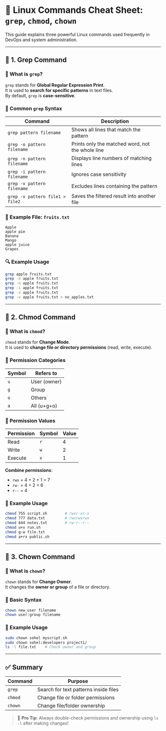 
# 🔧 Linux Commands Cheat Sheet: `grep`, `chmod`, `chown`

This guide explains three powerful Linux commands used frequently in DevOps and system administration.

---

## 📘 1. Grep Command

### 🔹 What is `grep`?
`grep` stands for **Global Regular Expression Print**.  
It is used to **search for specific patterns** in text files.  
By default, `grep` is **case-sensitive**.

### 📌 Common `grep` Syntax

| Command                          | Description |
|----------------------------------|-------------|
| `grep pattern filename`          | Shows all lines that match the pattern |
| `grep -o pattern filename`       | Prints only the matched word, not the whole line |
| `grep -n pattern filename`       | Displays line numbers of matching lines |
| `grep -i pattern filename`       | Ignores case sensitivity |
| `grep -v pattern filename`       | Excludes lines containing the pattern |
| `grep -v pattern file1 > file2`  | Saves the filtered result into another file |

### 🧪 Example File: `fruits.txt`
```
Apple
apple pie
Banana
Mango
apple juice
Grapes
```

### 🔍 Example Usage
```bash
grep apple fruits.txt
grep -o apple fruits.txt
grep -n apple fruits.txt
grep -i apple fruits.txt
grep -v apple fruits.txt
grep -v apple fruits.txt > no_apples.txt
```

---

## 🔐 2. Chmod Command

### 🔹 What is `chmod`?
`chmod` stands for **Change Mode**.  
It is used to **change file or directory permissions** (read, write, execute).

### 👥 Permission Categories

| Symbol | Refers to     |
|--------|---------------|
| `u`    | User (owner)  |
| `g`    | Group         |
| `o`    | Others        |
| `a`    | All (u+g+o)   |

### 🔢 Permission Values

| Permission | Symbol | Value |
|------------|--------|-------|
| Read       | `r`    | 4     |
| Write      | `w`    | 2     |
| Execute    | `x`    | 1     |

**Combine permissions**:  
- `rwx` = 4 + 2 + 1 = 7  
- `rw-` = 4 + 2 = 6  
- `r--` = 4  

### 🔧 Example Usage
```bash
chmod 755 script.sh        # rwxr-xr-x
chmod 777 data.txt         # rwxrwxrwx
chmod 644 notes.txt        # rw-r--r--
chmod u+x run.sh
chmod g-w file.txt
chmod a+rx public.sh
```

---

## 👤 3. Chown Command

### 🔹 What is `chown`?
`chown` stands for **Change Owner**.  
It changes the **owner or group** of a file or directory.

### 📌 Basic Syntax
```bash
chown new_user filename
chown user:group filename
```

### 🔧 Example Usage
```bash
sudo chown sohel myscript.sh
sudo chown sohel:developers project1/
ls -l file.txt    # Check owner and group
```

---

## ✅ Summary

| Command | Purpose                                 |
|---------|-----------------------------------------|
| `grep`  | Search for text patterns inside files   |
| `chmod` | Change file or folder permissions       |
| `chown` | Change file/folder ownership            |

> 🧠 **Pro Tip**: Always double-check permissions and ownership using `ls -l` after making changes!
